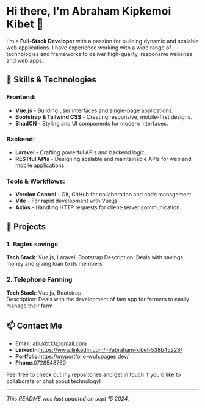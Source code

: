 # Hi there, I'm Abraham Kipkemoi Kibet 👋

I'm a **Full-Stack Developer** with a passion for building dynamic and scalable web applications. I have experience working with a wide range of technologies and frameworks to deliver high-quality, responsive websites and web apps.

## 🚀 Skills & Technologies

### Frontend:
- **Vue.js** - Building user interfaces and single-page applications.
- **Bootstrap & Tailwind CSS** - Creating responsive, mobile-first designs.
- **ShadCN** - Styling and UI components for modern interfaces.

### Backend:
- **Laravel** - Crafting powerful APIs and backend logic.
- **RESTful APIs** - Designing scalable and maintainable APIs for web and mobile applications.

### Tools & Workflows:
- **Version Control** - Git, GitHub for collaboration and code management.
- **Vite** - For rapid development with Vue.js.
- **Axios** - Handling HTTP requests for client-server communication.

## 💼 Projects

### 1. Eagles savings
**Tech Stack**: Vue.js, Laravel, Bootstrap 
Description: Deals with savings money and giving loan to its members

### 2. Telephone Farming
**Tech Stack**: Vue.js, Bootstrap  
Description: Deals with the development of fam app for farmers to easily manage their farm

## 📫 Contact Me

- **Email**: abukbt13@gmail.com
- **LinkedIn**:https://www.linkedin.com/in/abraham-kibet-538b45228/
- **Portfolio**:https://myportfolio-wuh.pages.dev/
- **Phone**:0728548760

Feel free to check out my repositories and get in touch if you'd like to collaborate or chat about technology!

---

*This README was last updated on sept 15 2024.*
